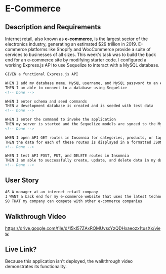 # E-Commerce

## Description and Requirements

Internet retail, also known as **e-commerce**, is the largest sector of the electronics industry, generating an estimated $29 trillion in 2019. E-commerce platforms like Shopify and WooCommerce provide a suite of services to businesses of all sizes. This week's task was to build the back end for an e-commerce site by modifying starter code. I configured a working Express.js API to use Sequelize to interact with a MySQL database.

```md
GIVEN a functional Express.js API

WHEN I add my database name, MySQL username, and MySQL password to an environment variable file
THEN I am able to connect to a database using Sequelize
<!-- Done -->

WHEN I enter schema and seed commands
THEN a development database is created and is seeded with test data
<!-- Done -->

WHEN I enter the command to invoke the application
THEN my server is started and the Sequelize models are synced to the MySQL database
<!-- Done -->

WHEN I open API GET routes in Insomnia for categories, products, or tags
THEN the data for each of these routes is displayed in a formatted JSON
<!-- Done -->

WHEN I test API POST, PUT, and DELETE routes in Insomnia
THEN I am able to successfully create, update, and delete data in my database
<!-- Done -->

```

## User Story

```md
AS A manager at an internet retail company
I WANT a back end for my e-commerce website that uses the latest technologies
SO THAT my company can compete with other e-commerce companies
```

## Walkthrough Video

https://drive.google.com/file/d/15kI57ZAxRQMUvscYzQDHxaeozx1tusXx/view

## Live Link?

Because this application isn't deployed, the walkthrough video demonstrates its functionality.
